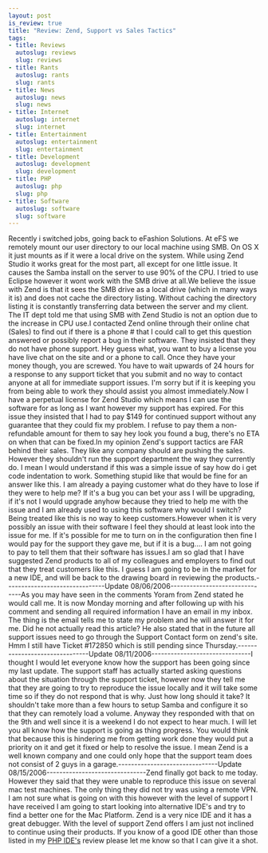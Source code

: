 ```yaml
--- 
layout: post
is_review: true
title: "Review: Zend, Support vs Sales Tactics"
tags: 
- title: Reviews
  autoslug: reviews
  slug: reviews
- title: Rants
  autoslug: rants
  slug: rants
- title: News
  autoslug: news
  slug: news
- title: Internet
  autoslug: internet
  slug: internet
- title: Entertainment
  autoslug: entertainment
  slug: entertainment
- title: Development
  autoslug: development
  slug: development
- title: PHP
  autoslug: php
  slug: php
- title: Software
  autoslug: software
  slug: software
---
```

Recently i switched jobs, going back to eFashion Solutions.  At eFS we remotely mount our user directory to our local machine using SMB.  On OS X it just mounts as if it were a local drive on the system.  While using Zend Studio it works great for the most part, all except for one little issue.  It causes the Samba install on the server to use 90% of the CPU.  I tried to use Eclipse however it wont work with the SMB drive at all.We believe the issue with Zend is that it sees the SMB drive as a local drive (which in many ways it is) and does not cache the directory listing.  Without caching the directory listing it is constantly transferring data between the server and my client.  The IT dept told me that using SMB with Zend Studio is not an option due to the increase in CPU use.I contacted Zend online through their online chat (Sales) to find out if there is a phone # that I could call to get this question answered or possibly report a bug in their software.  They insisted that they do not have phone support.  Hey guess what, you want to buy a license you have live chat on the site and or a phone to call.  Once they have your money though, you are screwed.  You have to wait upwards of 24 hours for a response to any support ticket that you submit and no way to contact anyone at all for immediate support issues.  I'm sorry but if it is keeping you from being able to work they should assist you almost immediately.<!--more-->Now I have a perpetual license for Zend Studio which means I can use the software for as long as I want however my support has expired.  For this issue they insisted that I had to pay $149 for continued support without any guarantee that they could fix my problem.  I refuse to pay them a non-refundable amount for them to say hey look you found a bug, there's no ETA on when that can be fixed.In my opinion Zend's support tactics are FAR behind their sales.  They like any company should are pushing the sales.  However they shouldn't run the support department the way they currently do.  I mean I would understand if this was a simple issue of say how do i get code indentation to work.  Something stupid like that would be fine for an answer like this.  I am already a paying customer what do they have to lose if they were to help me?  If it's a bug you can bet your ass I will be upgrading, if it's not I would upgrade anyhow because they tried to help me with the issue and I am already used to using this software why would I switch?  Being treated like this is no way to keep customers.However when it is very possibly an issue with their software I feel they should at least look into the issue for me.  If it's possible for me to turn on in the configuration then fine I would pay for the support they gave me, but if it is a bug....  I am not going to pay to tell them that their software has issues.I am so glad that I have suggested Zend products to all of my colleagues and employers to find out that they treat customers like this.  I guess I am going to be in the market for a new IDE, and will be back to the drawing board in reviewing the products.-------------------------------Update 08/06/2006-------------------------------As you may have seen in the comments Yoram from Zend stated he would call me.  It is now Monday morning and after following up with his comment and sending all required information I have an email in my inbox.  The thing is the email tells me to state my problem and he will answer it for me.  Did he not actually read this article?  He also stated that in the future all support issues need to go through the Support Contact form on zend's site.  Hmm I still have Ticket #172850 which is still pending since Thursday.-------------------------------Update 08/11/2006-------------------------------I thought I would let everyone know how the support has been going since my last update.  The support staff has actually started asking questions about the situation through the support ticket, however now they tell me that they are going to try to reproduce the issue locally and it will take some time so if they do not respond that is why.  Just how long should it take?  It shouldn't take more than a few hours to setup Samba and configure it so that they can remotely load a volume.  Anyway they responded with that on the 9th and well since it is a weekend I do not expect to hear much.  I will let you all know how the support is going as thing progress.  You would think that because this is hindering me from getting work done they would put a priority on it and get it fixed or help to resolve the issue.  I mean Zend is a well known company and one could only hope that the support team does not consist of 2 guys in a garage.-------------------------------Update 08/15/2006-------------------------------Zend finally got back to me today.  However they said that they were unable to reproduce this issue on several mac test machines.  The only thing they did not try was using a remote VPN.  I am not sure what is going on with this however with the level of support I have received I am going to start looking into alternative IDE's and try to find a better one for the Mac Platform.  Zend is a very nice IDE and it has a great debugger.  With the level of support Zend offers I am just not inclined to continue using their products.  If you know of a good IDE other than those listed in my [PHP IDE's](http://www.josephcrawford.com/2006/08/24/review-php-ides/) review please let me know so that I can give it a shot.

